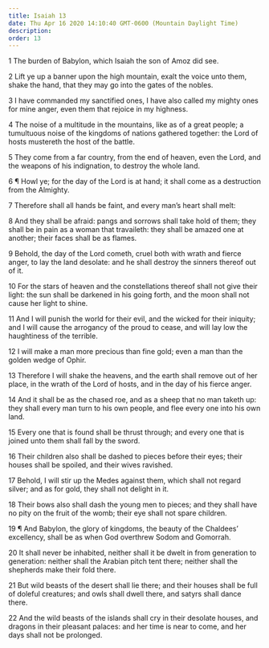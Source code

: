 ```yaml
---
title: Isaiah 13
date: Thu Apr 16 2020 14:10:40 GMT-0600 (Mountain Daylight Time)
description: 
order: 13
---
```


<span></span>
<p>1 The burden of Babylon, which Isaiah the son of Amoz did see.</p>
<p>
  2 Lift ye up a banner upon the high mountain, exalt the voice unto them, shake
  the hand, that they may go into the gates of the nobles.
</p>
<p>
  3 I have commanded my sanctified ones, I have also called my mighty ones for
  mine anger, even them that rejoice in my highness.
</p>
<p>
  4 The noise of a multitude in the mountains, like as of a great people; a
  tumultuous noise of the kingdoms of nations gathered together: the Lord of
  hosts mustereth the host of the battle.
</p>
<p>
  5 They come from a far country, from the end of heaven, even the Lord, and the
  weapons of his indignation, to destroy the whole land.
</p>
<p>
  6 &#xB6; Howl ye; for the day of the Lord is at hand; it shall come as a
  destruction from the Almighty.
</p>
<p>
  7 Therefore shall all hands be faint, and every man&#x2019;s heart shall melt:
</p>
<p>
  8 And they shall be afraid: pangs and sorrows shall take hold of them; they
  shall be in pain as a woman that travaileth: they shall be amazed one at
  another; their faces shall be as flames.
</p>
<p>
  9 Behold, the day of the Lord cometh, cruel both with wrath and fierce anger,
  to lay the land desolate: and he shall destroy the sinners thereof out of it.
</p>
<p>
  10 For the stars of heaven and the constellations thereof shall not give their
  light: the sun shall be darkened in his going forth, and the moon shall not
  cause her light to shine.
</p>
<p>
  11 And I will punish the world for their evil, and the wicked for their
  iniquity; and I will cause the arrogancy of the proud to cease, and will lay
  low the haughtiness of the terrible.
</p>
<p>
  12 I will make a man more precious than fine gold; even a man than the golden
  wedge of Ophir.
</p>
<p>
  13 Therefore I will shake the heavens, and the earth shall remove out of her
  place, in the wrath of the Lord of hosts, and in the day of his fierce anger.
</p>
<p>
  14 And it shall be as the chased roe, and as a sheep that no man taketh up:
  they shall every man turn to his own people, and flee every one into his own
  land.
</p>
<p>
  15 Every one that is found shall be thrust through; and every one that is
  joined unto them shall fall by the sword.
</p>
<p>
  16 Their children also shall be dashed to pieces before their eyes; their
  houses shall be spoiled, and their wives ravished.
</p>
<p>
  17 Behold, I will stir up the Medes against them, which shall not regard
  silver; and as for gold, they shall not delight in it.
</p>
<span></span>
<p>
  18 Their bows also shall dash the young men to pieces; and they shall have no
  pity on the fruit of the womb; their eye shall not spare children.
</p>
<p>
  19 &#xB6; And Babylon, the glory of kingdoms, the beauty of the
  Chaldees&#x2019; excellency, shall be as when God overthrew Sodom and
  Gomorrah.
</p>
<p>
  20 It shall never be inhabited, neither shall it be dwelt in from generation
  to generation: neither shall the Arabian pitch tent there; neither shall the
  shepherds make their fold there.
</p>
<p>
  21 But wild beasts of the desert shall lie there; and their houses shall be
  full of doleful creatures; and owls shall dwell there, and satyrs shall dance
  there.
</p>
<p>
  22 And the wild beasts of the islands shall cry in their desolate houses, and
  dragons in their pleasant palaces: and her time is near to come, and her days
  shall not be prolonged.
</p>
